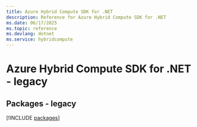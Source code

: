 ```yaml
---
title: Azure Hybrid Compute SDK for .NET
description: Reference for Azure Hybrid Compute SDK for .NET
ms.date: 06/17/2025
ms.topic: reference
ms.devlang: dotnet
ms.service: hybridcompute
---
```

# Azure Hybrid Compute SDK for .NET - legacy
## Packages - legacy
[!INCLUDE [packages](hybrid-compute-index.md)]
